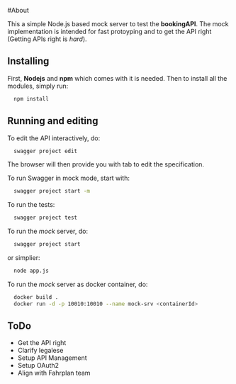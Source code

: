 #About

This a simple Node.js based mock server to test the **bookingAPI**. The mock implementation is intended for fast protoyping and to get the API right (Getting APIs right is *hard*).

## Installing
First, **Nodejs** and **npm** which comes with it is needed. Then to install all the modules, simply run:

```bash
  npm install
```

## Running and editing
To edit the API interactively, do:

```bash
  swagger project edit
```

The browser will then provide you with tab to edit the specification.

To run Swagger in mock mode, start with:


```bash
  swagger project start -m
```

To run the tests:


```bash
  swagger project test
```

To run the *mock* server, do:


```bash
  swagger project start
```

or simplier:

```bash
  node app.js
```

To run the *mock* server as docker container, do:

```bash
  docker build .
  docker run -d -p 10010:10010 --name mock-srv <containerId>
```

## ToDo
- Get the API right
- Clarify legalese
- Setup API Management
- Setup OAuth2
- Align with Fahrplan team
